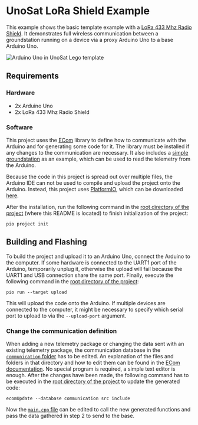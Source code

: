 # UnoSat LoRa Shield Example

This example shows the basic template example with a
[LoRa 433 Mhz Radio Shield](https://www.makerfabs.com/lora-radio-shield-433mhz.html).
It demonstrates full wireless communication between a groundstation running on a device
via a proxy Arduino Uno to a base Arduino Uno. 

![Arduino Uno in UnoSat Lego template](images/Full%20Setup.jpg)

## Requirements
### Hardware

* 2x Arduino Uno
* 2x LoRa 433 Mhz Radio Shield

### Software
This project uses the [ECom](https://gitlab.com/team-aster/software/ecom) library
to define how to communicate with the Arduino and for generating some code for it.
The library must be installed if any changes to the communication are necessary. It also includes a
[simple groundstation](https://gitlab.com/team-aster/software/ecom/-/tree/main/examples/simpleGroundstation)
as an example, which can be used to read the telemetry from the Arduino.

Because the code in this project is spread out over multiple files,
the Arduino IDE can not be used to compile and upload the project onto the Arduino.
Instead, this project uses [PlatformIO](https://docs.platformio.org),
which can be downloaded [here](https://docs.platformio.org/en/latest/core/installation/index.html).

After the installation, run the following command in the [root directory of the project](.)
(where this README is located) to finish initialization of the project:

```shell
pio project init
```

## Building and Flashing

To build the project and upload it to an Arduino Uno, connect the Arduino to the computer.
If some hardware is connected to the UART1 port of the Arduino, temporarily unplug it,
otherwise the upload will fail because the UART1 and USB connection share the same port.
Finally, execute the following command in the [root directory of the project](.):

```shell
pio run --target upload
```

This will upload the code onto the Arduino.
If multiple devices are connected to the computer, it might be necessary to specify
which serial port to upload to via the `--upload-port` argument.

### Change the communication definition

When adding a new telemetry package or changing the data sent with an existing telemetry package,
the communication database in the [`communication` folder](communication) has to be edited.
An explanation of the files and folders in that directory and how to edit them can be found in the
[ECom documentation](https://ecom.readthedocs.io/en/latest/database/README.html).
No special program is required, a simple text editor is enough. After the changes have been made,
the following command has to be executed in the [root directory of the project](.) to update the generated code:
```shell
ecomUpdate --database communication src include
```
Now the [`main.cpp` file](src/main.cpp) can be edited to call the new generated functions and pass the data
gathered in step 2 to send to the base. 
